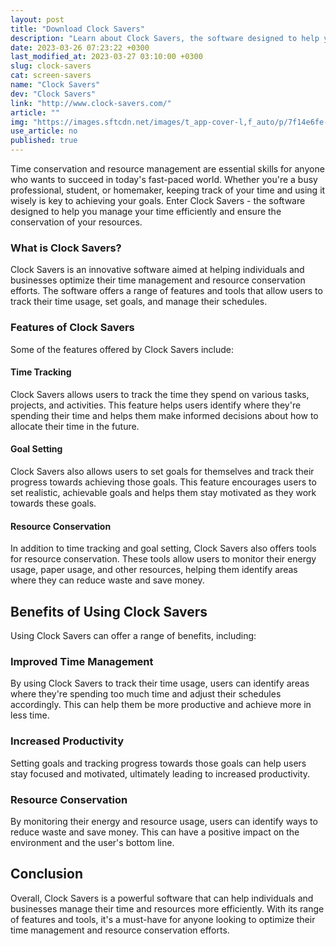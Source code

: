 ```yaml
---
layout: post
title: "Download Clock Savers"
description: "Learn about Clock Savers, the software designed to help you manage your time efficiently and ensure the conservation of your resources."
date: 2023-03-26 07:23:22 +0300
last_modified_at: 2023-03-27 03:10:00 +0300
slug: clock-savers
cat: screen-savers
name: "Clock Savers"
dev: "Clock Savers"
link: "http://www.clock-savers.com/"
article: ""
img: "https://images.sftcdn.net/images/t_app-cover-l,f_auto/p/7f14e6fe-a4d1-11e6-abe9-00163ec9f5fa/960098985/clock-savers-screenshot.jpg"
use_article: no
published: true
---
```



Time conservation and resource management are essential skills for anyone who wants to succeed in today's fast-paced world. Whether you're a busy professional, student, or homemaker, keeping track of your time and using it wisely is key to achieving your goals. Enter Clock Savers - the software designed to help you manage your time efficiently and ensure the conservation of your resources.

### What is Clock Savers?

Clock Savers is an innovative software aimed at helping individuals and businesses optimize their time management and resource conservation efforts. The software offers a range of features and tools that allow users to track their time usage, set goals, and manage their schedules.

### Features of Clock Savers

Some of the features offered by Clock Savers include:

#### Time Tracking

Clock Savers allows users to track the time they spend on various tasks, projects, and activities. This feature helps users identify where they're spending their time and helps them make informed decisions about how to allocate their time in the future.

#### Goal Setting

Clock Savers also allows users to set goals for themselves and track their progress towards achieving those goals. This feature encourages users to set realistic, achievable goals and helps them stay motivated as they work towards these goals.

#### Resource Conservation

In addition to time tracking and goal setting, Clock Savers also offers tools for resource conservation. These tools allow users to monitor their energy usage, paper usage, and other resources, helping them identify areas where they can reduce waste and save money.

## Benefits of Using Clock Savers

Using Clock Savers can offer a range of benefits, including:

### Improved Time Management

By using Clock Savers to track their time usage, users can identify areas where they're spending too much time and adjust their schedules accordingly. This can help them be more productive and achieve more in less time.

### Increased Productivity

Setting goals and tracking progress towards those goals can help users stay focused and motivated, ultimately leading to increased productivity.

### Resource Conservation

By monitoring their energy and resource usage, users can identify ways to reduce waste and save money. This can have a positive impact on the environment and the user's bottom line.

## Conclusion

Overall, Clock Savers is a powerful software that can help individuals and businesses manage their time and resources more efficiently. With its range of features and tools, it's a must-have for anyone looking to optimize their time management and resource conservation efforts.